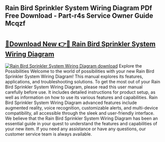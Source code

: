 ## Rain Bird Sprinkler System Wiring Diagram PDf Free Download - Part-r4s Service Owner Guide Mcqzf

# <h2><a href="http://dfllhk.blite.top/?on=Rain+Bird+Sprinkler+System+Wiring+Diagram">🔗Download New 👉🔴 Rain Bird Sprinkler System Wiring Diagram</a></h2>

[![Rain Bird Sprinkler System Wiring Diagram download](https://i.imgur.com/lujVjoI.png)](http://dfllhk.blite.top/?on=Rain+Bird+Sprinkler+System+Wiring+Diagram)
Explore the Possibilities Welcome to the world of possibilities with your new Rain Bird Sprinkler System Wiring Diagram! This manual explores its features, applications, and troubleshooting solutions. To get the most out of your Rain Bird Sprinkler System Wiring Diagram, please read this user manual carefully before use. It includes detailed instructions for product setup, as well as information on how to use its various features and capabilities. Rain Bird Sprinkler System Wiring Diagram advanced features include augmented reality, voice recognition, customizable alerts, and multi-device compatibility, all accessible through the sleek and user-friendly interface. We believe that the Rain Bird Sprinkler System Wiring Diagram has been an essential guide in your quest to understand the features and capabilities of your new item. If you need any assistance or have any questions, our customer service team is always available.
